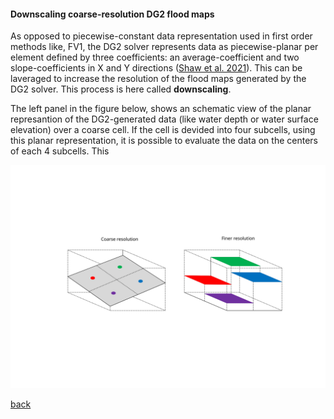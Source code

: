 #### Downscaling coarse-resolution DG2 flood maps

As opposed to piecewise-constant data representation used in first order methods like, FV1, the DG2 solver represents data as piecewise-planar per element defined by three coefficients: an average-coefficient and two slope-coefficients in X and Y directions ([Shaw et al. 2021](https://gmd.copernicus.org/preprints/gmd-2020-340/)). This can be laveraged to increase the resolution of the flood maps generated by the DG2 solver. This process is here called **downscaling**.

The left panel in the figure below, shows an schematic view of the planar represantion of the DG2-generated data (like water depth or water surface elevation) over a coarse cell. If the cell is devided into four subcells, using this planar representation, it is possible to evaluate the data on the centers of each 4 subcells. This   

![Image](/Figures/downscale2.svg)

[back](/Desmond_Eden2015.md)
